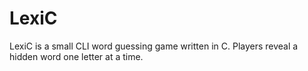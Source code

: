# LexiC

LexiC is a small CLI word guessing game written in C. Players reveal a hidden 
word one letter at a time.